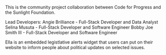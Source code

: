 This is the community project collaboration between Code for Progress and the Sunlight Foundation. 

Lead Developers:
Angie Brilliance - Full-Stack Developer and Data Analyst
Selina Musuta - Full-Stack Developer and Software Engineer
Bobby Joe Smith III - Full-Stack Developer and Software Engineer

Ella is an embedded legistlative alerts widget that users can put on their website to inform people about political updates on selected issues.
